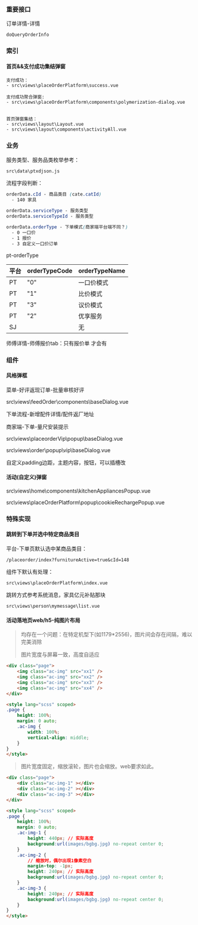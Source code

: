### 重要接口

订单详情-详情

```http
doQueryOrderInfo
```



### 索引

#### 首页&&支付成功集结弹窗

```
支付成功：
- src\views\placeOrderPlatform\success.vue

支付成功聚合弹窗:
- src\views\placeOrderPlatform\components\polymerization-dialog.vue


首页弹窗集结：
- src\views\layout\Layout.vue
- src\views\layout\components\activityAll.vue
```



### 业务

服务类型、服务品类枚举参考：

```
src\data\ptxdjson.js
```

流程字段判断：

```css
orderData.cId - 商品类目 (cate.catId)
  - 140 家具
  
orderData.serviceType - 服务类型
orderData.serviceTypeId - 服务类型

orderData.orderType - 下单模式(商家端平台端不同？)
  - 0 一口价
  - 1 报价
  - 3 自定义一口价订单
```

pt-orderType

| 平台 | **orderTypeCode** | **orderTypeName** |
| ---- | ----------------- | ----------------- |
| PT   | "0"               | 一口价模式        |
| PT   | "1"               | 比价模式          |
| PT   | "3"               | 议价模式          |
| PT   | "2"               | 优享服务          |
| SJ   |                   | 无                |

师傅详情-师傅报价tab：只有报价单 才会有





### 组件

#### 风格弹框

菜单-好评返现订单-批量审核好评

src\views\feedOrder\components\baseDialog.vue

下单流程-新增配件详情/配件返厂地址



商家端-下单-量尺安装提示

src\views\placeorderVip\popup\baseDialog.vue

src\views\order\popup\vip\baseDialog.vue

自定义padding边距，主题内容，按钮，可以插槽改



#### 活动(自定义)弹窗

src\views\home\components\kitchenAppliancesPopup.vue

src\views\placeOrderPlatform\popup\cookieRechargePopup.vue



### 特殊实现

#### 跳转到下单并选中特定商品类目

平台-下单页默认选中某商品类目：

```
/placeorder/index?furnitureActive=true&cId=148
```

组件下默认有处理：

```
src\views\placeOrderPlatform\index.vue
```

跳转方式参考系统消息，家具亿元补贴那块

```
src\views\person\mymessage\list.vue
```





#### 活动落地页web/h5-纯图片布局

> 均存在一个问题：在特定机型下(如1179*2556)，图片间会存在间隔，难以完美消除
>
> 图片宽度与屏幕一致，高度自适应

```html
<div class="page">
	<img class="ac-img" src="xx1" />
	<img class="ac-img" src="xx2" />
	<img class="ac-img" src="xx3" />
	<img class="ac-img" src="xx4" />
</div>

<style lang="scss" scoped>
.page {
    height: 100%;
    margin: 0 auto;
    .ac-img {
        width: 100%;
        vertical-align: middle;
    }
}
</style>
```

> 图片宽度固定，缩放滚轮，图片也会缩放。web要求如此。

```html
<div class="page">
	<div class="ac-img-1" ></div>
    <div class="ac-img-2" ></div>
    <div class="ac-img-3" ></div>
</div>

<style lang="scss" scoped>
.page {
    height: 100%;
    margin: 0 auto;
    .ac-img-1 {
    	height: 440px; // 实际高度
        background:url(images/bgbg.jpg) no-repeat center 0;
    }
    .ac-img-2 {
        // 缩放时，偶尔出现1像素空白
        margin-top: -1px;
    	height: 240px; // 实际高度
        background:url(images/bgbg.jpg) no-repeat center 0;
    }
    .ac-img-3 {
    	height: 240px; // 实际高度
        background:url(images/bgbg.jpg) no-repeat center 0;
    }
}
</style>
```


